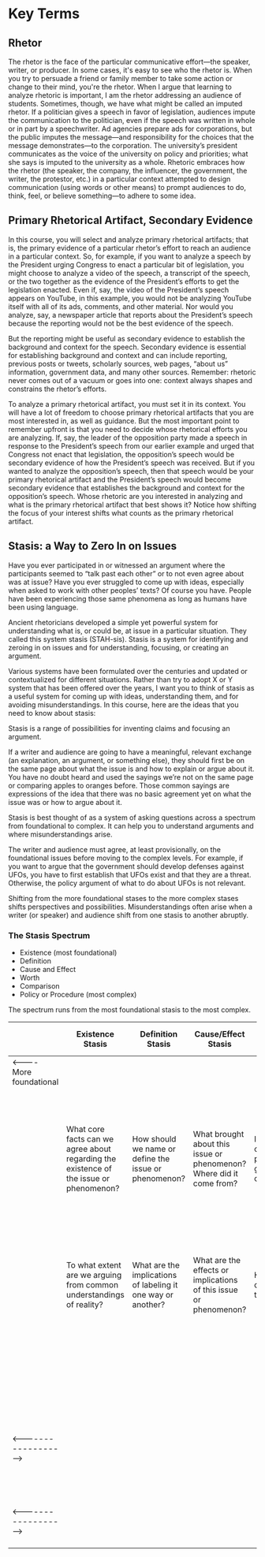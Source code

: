 # Key Terms 

## Rhetor

The rhetor is the face of the particular communicative effort—the speaker, writer, or producer. In some cases, it's easy to see who the rhetor is. When you try to persuade a friend or family member to take some action or change to their mind, you're the rhetor. When I argue that learning to analyze rhetoric is important, I am the rhetor addressing an audience of students. Sometimes, though, we have what might be called an imputed rhetor. If a politician gives a speech in favor of legislation, audiences impute the communication to the politician, even if the speech was written in whole or in part by a speechwriter. Ad agencies prepare ads for corporations, but the public imputes the message—and responsibility for the choices that the message demonstrates—to the corporation. The university’s president communicates as the voice of the university on policy and priorities; what she says is imputed to the university as a whole. Rhetoric embraces how the rhetor (the speaker, the company, the influencer, the government, the writer, the protestor, etc.) in a particular context attempted to design communication (using words or other means) to prompt audiences to do, think, feel, or believe something—to adhere to some idea.

## Primary Rhetorical Artifact, Secondary Evidence
In this course, you will select and analyze primary rhetorical artifacts; that is, the primary evidence of a particular rhetor’s effort to reach an audience in a particular context. So, for example, if you want to analyze a speech by the President urging Congress to enact a particular bit of legislation, you might choose to analyze a video of the speech, a transcript of the speech, or the two together as the evidence of the President’s efforts to get the legislation enacted. Even if, say, the video of the President’s speech appears on YouTube, in this example, you would not be analyzing YouTube itself with all of its ads, comments, and other material. Nor would you analyze, say, a newspaper article that reports about the President’s speech because the reporting would not be the best evidence of the speech.

But the reporting might be useful as secondary evidence to establish the background and context for the speech. Secondary evidence is essential for establishing background and context and can include reporting, previous posts or tweets, scholarly sources, web pages, “about us” information, government data, and many other sources.
Remember: rhetoric never comes out of a vacuum or goes into one: context always shapes and constrains the rhetor’s efforts.

To analyze a primary rhetorical artifact, you must set it in its context. You will have a lot of freedom to choose primary rhetorical artifacts that you are most interested in, as well as guidance. But the most important point to remember upfront is that you need to decide whose rhetorical efforts you are analyzing. If, say, the leader of the opposition party made a speech in response to the President’s speech from our earlier example and urged that Congress not enact that legislation, the opposition’s speech would be secondary evidence of how the President’s speech was received. But if you wanted to analyze the opposition’s speech, then that speech would be your primary rhetorical artifact and the President’s speech would become secondary evidence that establishes the background and context for the opposition’s speech.
Whose rhetoric are you interested in analyzing and what is the primary rhetorical artifact that best shows it? Notice how shifting the focus of your interest shifts what counts as the primary rhetorical artifact.

## Stasis: a Way to Zero In on Issues
Have you ever participated in or witnessed an argument where the participants seemed to “talk past each other” or to not even agree about was at issue? Have you ever struggled to come up with ideas, especially when asked to work with other peoples’ texts? Of course you have. People have been experiencing those same phenomena as long as humans have been using language. 

Ancient rhetoricians developed a simple yet powerful system for understanding what is, or could be, at issue in a particular situation. They called this system stasis (STAH-sis). Stasis is a system for identifying and zeroing in on issues and for understanding, focusing, or creating an argument. 

Various systems have been formulated over the centuries and updated or contextualized for different situations. Rather than try to adopt X or Y system that has been offered over the years, I want you to think of stasis as a useful system for coming up with ideas, understanding them, and for avoiding misunderstandings. In this course, here are the ideas that you need to know about stasis:

Stasis is a range of possibilities for inventing claims and focusing an argument.

If a writer and audience are going to have a meaningful, relevant exchange (an explanation, an argument, or something else), they should first be on the same page about what the issue is and how to explain or argue about it. You have no doubt heard and used the sayings we’re not on the same page or comparing apples to oranges before. Those common sayings are expressions of the idea that there was no basic agreement yet on what the issue was or how to argue about it.

Stasis is best thought of as a system of asking questions across a spectrum from foundational to complex. It can help you to understand arguments and where misunderstandings arise. 

The writer and audience must agree, at least provisionally, on the foundational issues before moving to the complex levels. 
For example, if you want to argue that the government should develop defenses against UFOs, you have to first establish that UFOs exist and that they are a threat. Otherwise, the policy argument of what to do about UFOs is not relevant.

Shifting from the more foundational stases to the more complex stases shifts perspectives and possibilities. 
Misunderstandings often arise when a writer (or speaker) and audience shift from one stasis to another abruptly. 

### The Stasis Spectrum
* Existence (most foundational)
* Definition
* Cause and Effect
* Worth
* Comparison
* Policy or Procedure (most complex)

The spectrum runs from the most foundational stasis to the most complex. 

|                      | Existence Stasis                                                                                                   | Definition Stasis                                                | Cause/Effect Stasis                                                       | Worth Stasis                     | Comparison Stasis                                                                                         | Policy or Procedure Stasis                                                                                           |
|----------------------|--------------------------------------------------------------------------------------------------------------------|------------------------------------------------------------------|---------------------------------------------------------------------------|----------------------------------|-----------------------------------------------------------------------------------------------------------------------|------------------------------------------------------------------------------------------------------------------------|
| <---- More foundational |                                                                                                                    |                                                                  |                                                                           |                                  |                                                                                                                       |                                                                                                                        |
|                      | What core facts can we agree about regarding the existence of the issue or phenomenon?                              | How should we name or define the issue or phenomenon?            | What brought about this issue or phenomenon? Where did it come from?       | Is this issue or phenomenon good, bad, or mixed? | What can be learned by comparing this issue or phenomenon with another?                                            | What should be done to address this issue or phenomenon? Why is that the thing to do? How is doing that feasible? How will we know whether it was effective? |
|                      | To what extent are we arguing from common understandings of reality?                                                | What are the implications of labeling it one way or another?     | What are the effects or implications of this issue or phenomenon?          | How do we determine that?        | What is the worth of this issue or phenomenon compared to another?                                                   | Who has authority or ability to come up with and implement policy? Are there proper steps that need to be followed?    |
|                      |                                                                                                                    |                                                                  |                                                                           |                                  | How can we better understand this issue or phenomenon by examining another?                                          |                                                                                                                        |
| <------------------> |                                                                                                                    |                                                                  |                                                                           |                                  | <------------------------------------------>                                                                         |                                                                                                                        |
|                      |                                                                                                                    |                                                                  |                                                                           |                                  |                                                                                                                       |                                                                                                                        |
|                      |                                                                                                                    |                                                                  |                                                                           |                                  |                                                                                                                       |                                                                                                                        |
|                      |                                                                                                                    |                                                                  |                                                                           |                                  |                                                                                                                       |                                                                                                                        |
|                      |                                                                                                                    |                                                                  |                                                                           |                                  |                                                                                                                       |                                                                                                                        |
|                      |                                                                                                                    |                                                                  |                                                                           |                                  |                                                                                                                       |                                                                                                                        |
|                      |                                                                                                                    |                                                                  |                                                                           |                                  |                                                                                                                       |                                                                                                                        |
|                      |                                                                                                                    |                                                                  |                                                                           |                                  |                                                                                                                       |                                                                                                                        |
| <------------------> |                                                                                                                    |                                                                  |                                                                           |                                  | <------------------------------------------>                                                                         |                                                                                                                        |



